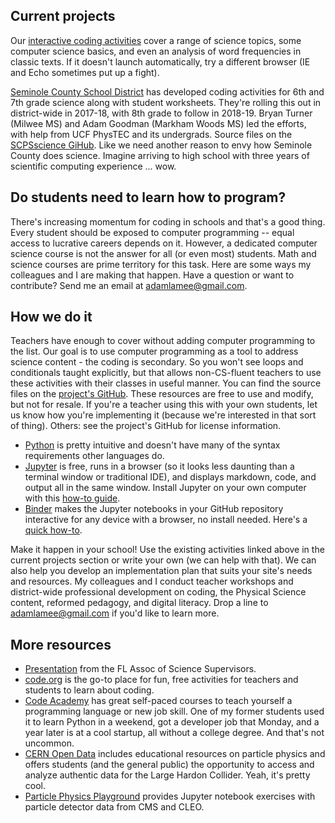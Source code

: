 ## Current projects
Our [interactive coding activities](https://beta.mybinder.org/v2/gh/adamlamee/CODINGinK12-binderFiles/master?filepath=index.ipynb) cover a range of science topics, some computer science basics, and even an analysis of word frequencies in classic texts. If it doesn't launch automatically, try a different browser (IE and Echo sometimes put up a fight).

[Seminole County School District](https://beta.mybinder.org/repo/SCPSscience/Notebooks) has developed coding activities for 6th and 7th grade science along with student worksheets. They're rolling this out in district-wide in 2017-18, with 8th grade to follow in 2018-19. Bryan Turner (Milwee MS) and Adam Goodman (Markham Woods MS) led the efforts, with help from UCF PhysTEC and its undergrads. Source files on the [SCPSscience GiHub](https://github.com/SCPSscience). Like we need another reason to envy how Seminole County does science. Imagine arriving to high school with three years of scientific computing experience ... wow.

## Do students need to learn how to program?
There's increasing momentum for coding in schools and that's a good thing. Every student should be exposed to computer programming -- equal access to lucrative careers depends on it. However, a dedicated computer science course is not the answer for all (or even most) students. Math and science courses are prime territory for this task. Here are some ways my colleagues and I are making that happen. Have a question or want to contribute? Send me an email at adamlamee@gmail.com.

## How we do it
Teachers have enough to cover without adding computer programming to the list. Our goal is to use computer programming as a tool to address science content - the coding is secondary. So you won't see loops and conditionals taught explicitly, but that allows non-CS-fluent teachers to use these activities with their classes in useful manner. You can find the source files on the [project's GitHub](https://github.com/adamlamee/CODINGinK12-binderFiles). These resources are free to use and modify, but not for resale. If you're a teacher using this with your own students, let us know how you're implementing it (because we're interested in that sort of thing). Others: see the project's GitHub for license information.
- [Python](https://www.codecademy.com/learn/learn-python) is pretty intuitive and doesn't have many of the syntax requirements other languages do.
- [Jupyter](http://jupyter.org/) is free, runs in a browser (so it looks less daunting than a terminal window or traditional IDE), and displays markdown, code, and output all in the same window. Install Jupyter on your own computer with this [how-to guide](https://docs.google.com/document/d/1QKQzZZMluGtZysF5Qb0Hz4gMC8_1JHm0hliEvESzSV8/pub).
- [Binder](https://beta.mybinder.org/) makes the Jupyter notebooks in your GitHub repository interactive for any device with a browser, no install needed. Here's a [quick how-to](https://drive.google.com/open?id=1meQsFtU8gH6q81qUEHI9ivDBDgT_UxtAGGa7Oa3N1AE).

Make it happen in your school! Use the existing activities linked above in the current projects section or write your own (we can help with that). We can also help you develop an implementation plan that suits your site's needs and resources. My colleagues and I conduct teacher workshops and district-wide professional development on coding, the Physical Science content, reformed pedagogy, and digital literacy. Drop a line to adamlamee@gmail.com if you'd like to learn more.

## More resources
- [Presentation](https://drive.google.com/open?id=0B5OQDGmunCOMU0wtZk1BOFIyWjg) from the FL Assoc of Science Supervisors.
- [code.org](https://code.org/) is the go-to place for fun, free activities for teachers and students to learn about coding.
- [Code Academy](https://www.codecademy.com/) has great self-paced courses to teach yourself a programming language or new job skill. One of my former students used it to learn Python in a weekend, got a developer job that Monday, and a year later is at a cool startup, all without a college degree. And that's not uncommon.
- [CERN Open Data](http://opendata.cern.ch/?ln=en) includes educational resources on particle physics and offers students (and the general public) the opportunity to access and analyze authentic data for the Large Hardon Collider. Yeah, it's pretty cool.
- [Particle Physics Playground](http://particle-physics-playground.github.io/) provides Jupyter notebook exercises with particle detector data from CMS and CLEO.
